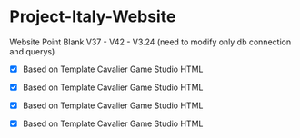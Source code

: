 # Project-Italy-Website

Website Point Blank V37 - V42 - V3.24 (need to modify only db connection and querys)

-[X] Based on Template Cavalier Game Studio HTML <br />
-[X] Based on Template Cavalier Game Studio HTML <br />
-[X] Based on Template Cavalier Game Studio HTML <br />
-[X] Based on Template Cavalier Game Studio HTML <br />


